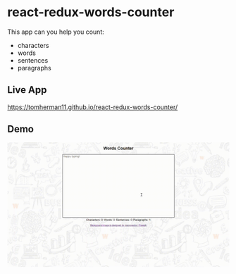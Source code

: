# react-redux-words-counter
This app can you help you count:
- characters
- words
- sentences
- paragraphs

## Live App
https://tomherman11.github.io/react-redux-words-counter/

## Demo
![Demo of 'react-redux-words-count' Project](/demo.gif)